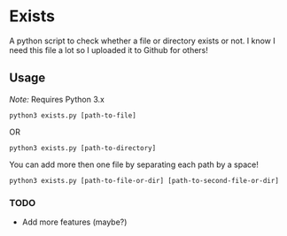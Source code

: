 # Exists
A python script to check whether a file or directory exists or not. I know I need this file a lot so I uploaded it to Github for others!

## Usage

<i>Note:</i> Requires Python 3.x

`python3 exists.py [path-to-file]`

OR

`python3 exists.py [path-to-directory]`

You can add more then one file by separating each path by a space!

`python3 exists.py [path-to-file-or-dir] [path-to-second-file-or-dir]`


### TODO

- Add more features (maybe?)
